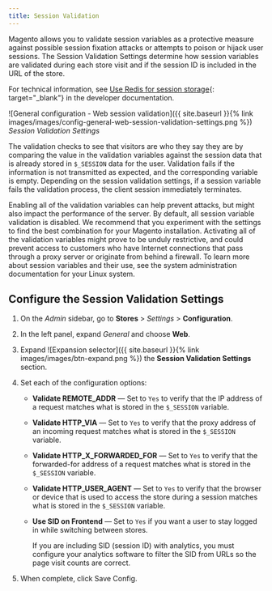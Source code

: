 ```yaml
---
title: Session Validation
---
```


Magento allows you to validate session variables as a protective measure against possible session fixation attacks or attempts to poison or hijack user sessions. The Session Validation Settings determine how session variables are validated during each store visit and if the session ID is included in the URL of the store.

For technical information, see [Use Redis for session storage][1]{: target="_blank"} in the developer documentation.

![General configuration - Web session validation]({{ site.baseurl }}{% link images/images/config-general-web-session-validation-settings.png %})
_Session Validation Settings_

The validation checks to see that visitors are who they say they are by comparing the value in the validation variables against the session data that is already stored in `$_SESSION` data for the user. Validation fails if the information is not transmitted as expected, and the corresponding variable is empty. Depending on the session validation settings, if a session variable fails the validation process, the client session immediately terminates.

Enabling all of the validation variables can help prevent attacks, but might also impact the performance of the server. By default, all session variable validation is disabled. We recommend that you experiment with the settings to find the best combination for your Magento installation. Activating all of the validation variables might prove to be unduly restrictive, and could prevent access to customers who have Internet connections that pass through a proxy server or originate from behind a firewall. To learn more about session variables and their use, see the system administration documentation for your Linux system.

## Configure the Session Validation Settings

1. On the _Admin_ sidebar, go to  **Stores** > _Settings_ > **Configuration**.

1. In the left panel, expand _General_ and choose **Web**.

1. Expand ![Expansion selector]({{ site.baseurl }}{% link images/images/btn-expand.png %}) the **Session Validation Settings** section.

1. Set each of the configuration options:

    - **Validate REMOTE_ADDR** — Set to `Yes` to verify that the IP address of a request matches what is stored in the `$_SESSION` variable.

    - **Validate HTTP_VIA** — Set to `Yes` to verify that the proxy address of an incoming request matches what is stored in the `$_SESSION` variable.

    - **Validate HTTP_X_FORWARDED_FOR** — Set to `Yes` to verify that the forwarded-for address of a request matches what is stored in the `$_SESSION` variable.

    - **Validate HTTP_USER_AGENT** — Set to `Yes` to verify that the browser or device that is used to access the store during a session matches what is stored in the `$_SESSION` variable.

    - **Use SID on Frontend** — Set to `Yes` if you want a user to stay logged in while switching between stores.

        If you are including SID (session ID) with analytics, you must configure your analytics software to filter the SID from URLs so the page visit counts are correct.

1. When complete, click <span class="btn">Save Config</span>.

[1]: http://devdocs.magento.com/guides/v2.3/config-guide/redis/redis-session.html
